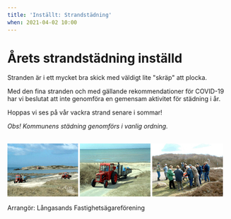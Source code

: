 ```yaml
---
title: 'Inställt: Strandstädning'
when: 2021-04-02 10:00
---
```


<h1>Årets strandstädning inställd</h1>

Stranden är i ett mycket bra skick med väldigt lite "skräp" att plocka.

Med den fina stranden och med gällande rekommendationer för COVID-19 har vi beslutat att inte genomföra en gemensam aktivitet för städning i år.

Hoppas vi ses på vår vackra strand senare i sommar!

<i>Obs! Kommunens städning genomförs i vanlig ordning. </i>

<!--
<h1>STRANDSTÄDNING - SÖNDAGEN DEN 7 JUNI</h1>

Samling kl 10.00 vid Långasandsparkeringen.

Observera det senarelagda datumet för årets strandstädning!

Efter städningen bjuder vi på dricka och om det fungerar som vanligt även grillkorv med bröd.<br>Medtag egna arbetshandskar.

Vi tackar den trogna skara som varje år är med och städar stranden.
Det är inte tungt eller smutsigt men väldigt gemytligt när vi är färdiga.

<h2>Bilder från tidigare städning</h2>
-->

<br>

<img width="160" height="120" class="alignright size-full wp-image-60" alt="040424-01" src="/assets/images/040424-01.jpg" />
<img width="160" height="120" class="alignright size-full wp-image-61" alt="040424-02" src="/assets/images/040424-02.jpg" />
<img width="160" height="120" class="alignright size-full wp-image-62" alt="040424-03" src="/assets/images/040424-03.jpg" />

<br>

<!--
Det brukar vara ett 40-tal personer som ställer upp - Kom du också!
-->

Arrangör: Långasands Fastighetsägareförening